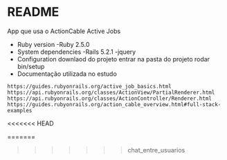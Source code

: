# README
App que usa o ActionCable Active Jobs

* Ruby version
 -Ruby 2.5.0
* System dependencies
  -Rails 5.2.1
  -jquery
* Configuration
  downlaod do projeto
  entrar na pasta do projeto
  rodar bin/setup
* Documentação utilizada no estudo
```
https://guides.rubyonrails.org/active_job_basics.html
https://api.rubyonrails.org/classes/ActionView/PartialRenderer.html
https://api.rubyonrails.org/classes/ActionController/Renderer.html
https://guides.rubyonrails.org/action_cable_overview.html#full-stack-examples
```
<<<<<<< HEAD

=======
>>>>>>> chat_entre_usuarios
